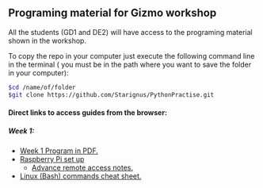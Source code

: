 ## Programing material for Gizmo workshop

All the students (GD1 and DE2) will have access to the programing material shown in the workshop.

To copy the repo in your computer just execute the following command line in the terminal ( you must be in the path where you want to save the folder in your computer):

``` bash
$cd /name/of/folder
$git clone https://github.com/Starignus/PythonPractise.git
```

#### Direct links to access guides from the browser:

##### Week 1:

* [Week 1 Program in PDF.](Week1/Week1_Programme.pdf)
* [Raspberry Pi set up](Week1/RPIsetup/RPI_setup.md)
  * [Advance remote access notes.](Week1/RPIsetup/Advance_remoteconection.md)
* [Linux (Bash) commands cheat sheet.](Week1/Bash_script/Cheat_sheat_bash_Linux.md)
